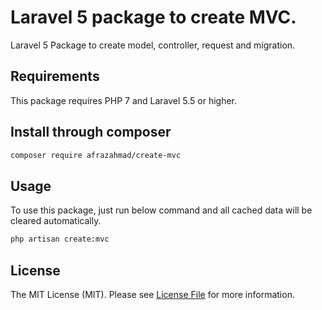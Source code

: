# Laravel 5 package to create MVC.
Laravel 5 Package to create model, controller, request and migration.
## Requirements

This package requires PHP 7 and Laravel 5.5 or higher.

## Install through composer

``` bash
composer require afrazahmad/create-mvc
```

## Usage

To use this package, just run below command and all cached data will be cleared automatically.
 
``` bash
php artisan create:mvc
```




## License

The MIT License (MIT). Please see [License File](LICENSE.md) for more information.
